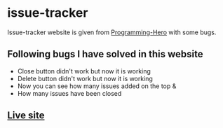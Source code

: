 # issue-tracker

Issue-tracker website is given from [Programming-Hero](https://web.programming-hero.com/) with some bugs.

## Following bugs I have solved in this website

- Close button didn't work but now it is working
- Delete button didn't work but now it is working
- Now you can see how many issues added on the top &
- How many issues have been closed

## [Live site](https://apelmahmuddev.github.io/issue-tracker/)
